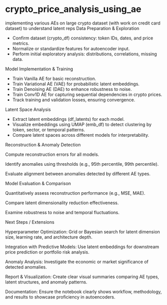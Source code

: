 # crypto_price_analysis_using_ae
implementing various AEs on large crypto dataset (with work on credit card dataset) to understand latent reps 
Data Preparation & Exploration
- Confirm dataset (crypto_df) consistency: token IDs, dates, and price metrics.
- Normalize or standardize features for autoencoder input.
- Perform initial exploratory analysis: distributions, correlations, missing data.

Model Implementation & Training
- Train Vanilla AE for basic reconstruction.
- Train Variational AE (VAE) for probabilistic latent embeddings.
- Train Denoising AE (DAE) to enhance robustness to noise.
- Train Conv1D AE for capturing sequential dependencies in crypto prices.
- Track training and validation losses, ensuring convergence.

Latent Space Analysis
- Extract latent embeddings (df_latents) for each model.
- Visualize embeddings using UMAP (emb_df) to detect clustering by token, sector, or temporal patterns.
- Compare latent spaces across different models for interpretability.

Reconstruction & Anomaly Detection

Compute reconstruction errors for all models.

Identify anomalies using thresholds (e.g., 95th percentile, 99th percentile).

Evaluate alignment between anomalies detected by different AE types.

Model Evaluation & Comparison

Quantitatively assess reconstruction performance (e.g., MSE, MAE).

Compare latent dimensionality reduction effectiveness.

Examine robustness to noise and temporal fluctuations.

Next Steps / Extensions

Hyperparameter Optimization: Grid or Bayesian search for latent dimension size, learning rate, and architecture depth.

Integration with Predictive Models: Use latent embeddings for downstream price prediction or portfolio risk analysis.

Anomaly Analysis: Investigate the economic or market significance of detected anomalies.

Report & Visualization: Create clear visual summaries comparing AE types, latent structures, and anomaly patterns.

Documentation: Ensure the notebook clearly shows workflow, methodology, and results to showcase proficiency in autoencoders.
